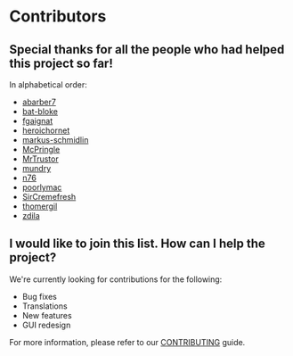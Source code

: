 # Contributors

## Special thanks for all the people who had helped this project so far!

In alphabetical order:

* [abarber7](https://github.com/abarber7)
* [bat-bloke](https://github.com/bat-bloke)
* [fgaignat](https://github.com/fgaignat)
* [heroichornet](https://github.com/heroichornet)
* [markus-schmidlin](https://github.com/markus-schmidlin)
* [McPringle](https://github.com/McPringle)
* [MrTrustor](https://github.com/MrTrustor)
* [mundry](https://github.com/mundry)
* [n76](https://github.com/n76)
* [poorlymac](https://github.com/poorlymac)
* [SirCremefresh](https://github.com/SirCremefresh)
* [thomergil](https://github.com/thomergil)
* [zdila](https://github.com/zdila)

## I would like to join this list. How can I help the project?

We're currently looking for contributions for the following:

* Bug fixes
* Translations
* New features
* GUI redesign

For more information, please refer to our [CONTRIBUTING](CONTRIBUTING.md) guide.
